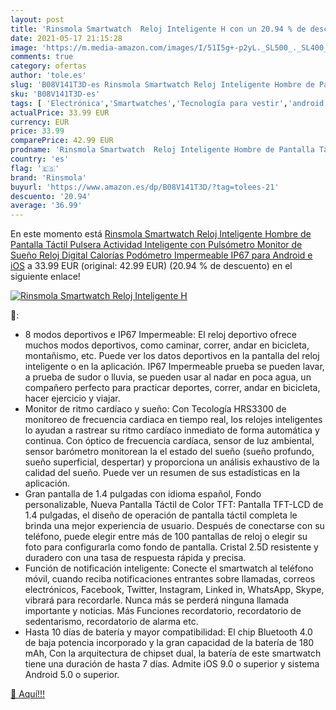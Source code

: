 ```yaml
---
layout: post
title: 'Rinsmola Smartwatch  Reloj Inteligente H con un 20.94 % de descuento'
date: 2021-05-17 21:15:28
image: 'https://m.media-amazon.com/images/I/51I5g+-p2yL._SL500_._SL400_.jpg'
comments: true
category: ofertas
author: 'tole.es'
slug: 'B08V141T3D-es Rinsmola Smartwatch Reloj Inteligente Hombre de Pantalla...'
sku: 'B08V141T3D-es'
tags: [ 'Electrónica','Smartwatches','Tecnología para vestir','android','rinsmola', ]
actualPrice: 33.99 EUR
currency: EUR
price: 33.99
comparePrice: 42.99 EUR
prodname: 'Rinsmola Smartwatch  Reloj Inteligente Hombre de Pantalla Táctil  Pulsera Actividad Inteligente con Pulsómetro  Monitor de Sueño  Reloj Digital Calorías Podómetro Impermeable IP67 para Android e iOS'
country: 'es'
flag: '🇪🇸'
brand: 'Rinsmola'
buyurl: 'https://www.amazon.es/dp/B08V141T3D/?tag=tolees-21'
descuento: '20.94'
average: '36.99'
---
```


En este momento está [Rinsmola Smartwatch  Reloj Inteligente Hombre de Pantalla Táctil  Pulsera Actividad Inteligente con Pulsómetro  Monitor de Sueño  Reloj Digital Calorías Podómetro Impermeable IP67 para Android e iOS](https://www.amazon.es/dp/B08V141T3D/?tag=tolees-21) a 33.99 EUR (original: 42.99 EUR) (20.94 %  de descuento) en el siguiente enlace!

[![Rinsmola Smartwatch  Reloj Inteligente H](https://m.media-amazon.com/images/I/51I5g+-p2yL._SL500_._SL400_.jpg)](https://www.amazon.es/dp/B08V141T3D/?tag=tolees-21)

🔎:

- 8 modos deportivos e IP67 Impermeable: El reloj deportivo ofrece muchos modos deportivos, como caminar, correr, andar en bicicleta, montañismo, etc. Puede ver los datos deportivos en la pantalla del reloj inteligente o en la aplicación. IP67 Impermeable prueba se pueden lavar, a prueba de sudor o lluvia, se pueden usar al nadar en poca agua, un compañero perfecto para practicar deportes, correr, andar en bicicleta, hacer ejercicio y viajar.
- Monitor de ritmo cardíaco y sueño: Con Tecología HRS3300 de monitoreo de frecuencia cardiaca en tiempo real, los relojes inteligentes lo ayudan a rastrear su ritmo cardíaco inmediato de forma automática y continua. Con óptico de frecuencia cardíaca, sensor de luz ambiental, sensor barómetro monitorean la el estado del sueño (sueño profundo, sueño superficial, despertar) y proporciona un análisis exhaustivo de la calidad del sueño. Puede ver un resumen de sus estadísticas en la aplicación.
- Gran pantalla de 1.4 pulgadas con idioma español, Fondo personalizable, Nueva Pantalla Táctil de Color TFT: Pantalla TFT-LCD de 1.4 pulgadas, el diseño de operación de pantalla táctil completa le brinda una mejor experiencia de usuario. Después de conectarse con su teléfono, puede elegir entre más de 100 pantallas de reloj o elegir su foto para configurarla como fondo de pantalla. Cristal 2.5D resistente y duradero con una tasa de respuesta rápida y precisa.
- Función de notificación inteligente: Conecte el smartwatch al teléfono móvil, cuando reciba notificaciones entrantes sobre llamadas, correos electrónicos, Facebook, Twitter, Instagram, Linked in, WhatsApp, Skype, vibrará para recordarle. Nunca más se perderá ninguna llamada importante y noticias. Más Funciones recordatorio, recordatorio de sedentarismo, recordatorio de alarma etc.
- Hasta 10 días de batería y mayor compatibilidad: El chip Bluetooth 4.0 de baja potencia incorporado y la gran capacidad de la batería de 180 mAh, Con la arquitectura de chipset dual, la batería de este smartwatch tiene una duración de hasta 7 días. Admite iOS 9.0 o superior y sistema Android 5.0 o superior.

[🛒 Aquí!!!](https://www.amazon.es/dp/B08V141T3D/?tag=tolees-21)
